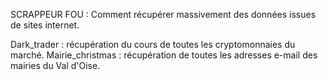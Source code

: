 SCRAPPEUR FOU :
Comment récupérer massivement des données issues de sites internet.

Dark_trader : récupération du cours de toutes les cryptomonnaies du marché.
Mairie_christmas : récupération de toutes les adresses e-mail des mairies du Val d'Oise.
